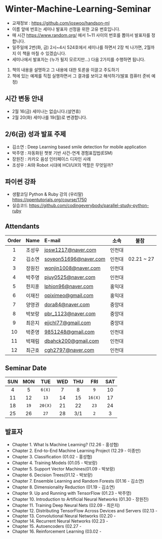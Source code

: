 # Winter-Machine-Learning-Seminar

- 교재정보 : https://github.com/joswoo/handson-ml
- 이름 앞에 번호는 세미나 발표자 선정을 위한 고유 번호입니다. 
- 매 시간 https://www.random.org/ 에서 1~11 사이의 번호를 뽑아서 발표자를 정합니다. 
- 일주일에 2번(화, 금) 2시~4시 524호에서 세미나를 하면서 2장 씩 나가면, 2월까지 이 책을 마칠 수 있겠습니다.
- 세미나에서 발표자는 (누가 될지 모르지만...) 다음 2가지를 수행하면 됩니다.
1) 책의 내용을 설명하고 그 내용에 대한 토론을 이끌고 주도하기
2) 책에 있는 예제를 직접 실행하면서 그 결과를 보이고 해석하기(발표 컴퓨터 준비 예정)

## 시간 변동 안내
- 2월 16(금) 세미나는 없습니다.(설연휴)
- 2월 20(화) 세미나를 19(월)로 변경합니다.

## 2/6(금) 성과 발표 주제
- 김소연 : Deep Learning based smile detection for mobile application
- 박주영 : 자동화된 챗봇 기반 사건-연계 경험표집법(ESM)
- 장원진 : 카카오 음성 인터페이스 디자인 사례
- 조성우 : AI와 Robot 시대에 HCI/UX의 역할은 무엇일까?

## 파이썬 강좌
- 생활코딩 Python & Ruby 강의 (우리말)
<https://opentutorials.org/course/1750>
- 실습코드
<https://github.com/codingeverybody/parallel-study-python-ruby>

## Attendants
 Order | Name | E-mail            | 소속 | 불참   
 :---: | :--: | :-----------------| :--: | :-------: 
 1| 조성우 | josw1217@naver.com     | 인천대 | 
 2| 김소연 | soyeon51696@naver.com  | 인천대 | 02.21 ~ 27
 3| 장원진 | wonjin1008@naver.com   | 인천대 | 
 4| 박주영 | pjuy0525@naver.com     | 인천대 | 
 5| 한지훈 | lphion96@naver.com     | 홍익대 |           
 6| 이재진 | opiximeo@gmail.com     | 홍익대 |           
 7| 양영권 | dora84@naver.com       | 중앙대 |
 8| 박보랑 | pbr_1123@naver.com     | 중앙대 |
 9| 최은지 | ejjchl77@gmail.com     | 중앙대 | 
 10| 박준영 | 9851248@gmail.com     | 인천대 | 
 11| 박재림 | dbahck200@gmail.com   | 인천대 |
 12| 최근호 | cgh2797@naver.com     | 인천대 |

## Seminar Date
SUN | MON | TUE | WED | THU | FRI | SAT
:-: | :-: | :-: | :-: | :-: | :-: | :-:
4 | 5 | `6(X)` | 7 | 8 | `9` | 10
11 | 12 | `13` | 14 | 15 | `16(X)` | 17
18 | `19` | `20(X)` | 21 | 22 | `23` | 24
25 | 26 | `27` | 28 | 3/1 | `2` | 3


## 발표자
- Chapter 1. What Is Machine Learning? (12.26 - 홍성협)
- Chapter 2. End-to-End Machine Learning Project (12.29 - 이종만)
- Chapter 3. Classification (01.02 - 홍성협)
- Chapter 4. Training Models (01.05 - 박보랑)
- Chapter 5. Support Vector Machines(01.09 - 박보랑)
- Chapter 6. Decision Trees(01.12 - 박보랑)
- Chapter 7. Ensemble Learning and Random Forests (01.16 - 김소연)
- Chapter 8. Dimensionality Reduction (01.19 - 김소연)
- Chapter 9. Up and Running with TensorFlow (01.23 - 박주영)
- Chapter 10. Introduction to Artificial Neural Networks (01.30 - 장원진)
- Chapter 11. Training Deep Neural Nets (02.09 - 최은지)
- Chapter 12. Distributing TensorFlow Across Devices and Servers (02.13 - 
- Chapter 13. Convolutional Neural Networks (02.20 -  
- Chapter 14. Recurrent Neural Networks (02.23 - 
- Chapter 15. Autoencoders (02.27 -  
- Chapter 16. Reinforcement Learning (03.02 - 

